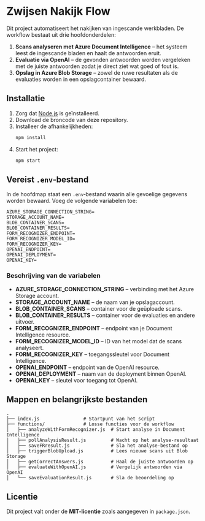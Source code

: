 # Zwijsen Nakijk Flow

Dit project automatiseert het nakijken van ingescande werkbladen. De workflow bestaat uit drie hoofdonderdelen:

1. **Scans analyseren met Azure Document Intelligence** – het systeem leest de ingescande bladen en haalt de antwoorden eruit.
2. **Evaluatie via OpenAI** – de gevonden antwoorden worden vergeleken met de juiste antwoorden zodat je direct ziet wat goed of fout is.
3. **Opslag in Azure Blob Storage** – zowel de ruwe resultaten als de evaluaties worden in een opslagcontainer bewaard.

## Installatie

1. Zorg dat [Node.js](https://nodejs.org/) is geïnstalleerd.
2. Download de broncode van deze repository.
3. Installeer de afhankelijkheden:
   ```bash
   npm install
   ```
4. Start het project:
   ```bash
   npm start
   ```

## Vereist `.env`‑bestand

In de hoofdmap staat een `.env`‑bestand waarin alle gevoelige gegevens worden bewaard. Voeg de volgende variabelen toe:

```
AZURE_STORAGE_CONNECTION_STRING=
STORAGE_ACCOUNT_NAME=
BLOB_CONTAINER_SCANS=
BLOB_CONTAINER_RESULTS=
FORM_RECOGNIZER_ENDPOINT=
FORM_RECOGNIZER_MODEL_ID=
FORM_RECOGNIZER_KEY=
OPENAI_ENDPOINT=
OPENAI_DEPLOYMENT=
OPENAI_KEY=
```

### Beschrijving van de variabelen
- **AZURE_STORAGE_CONNECTION_STRING** – verbinding met het Azure Storage account.
- **STORAGE_ACCOUNT_NAME** – de naam van je opslagaccount.
- **BLOB_CONTAINER_SCANS** – container voor de geüploade scans.
- **BLOB_CONTAINER_RESULTS** – container voor de evaluaties en andere uitvoer.
- **FORM_RECOGNIZER_ENDPOINT** – endpoint van je Document Intelligence resource.
- **FORM_RECOGNIZER_MODEL_ID** – ID van het model dat de scans analyseert.
- **FORM_RECOGNIZER_KEY** – toegangssleutel voor Document Intelligence.
- **OPENAI_ENDPOINT** – endpoint van de OpenAI resource.
- **OPENAI_DEPLOYMENT** – naam van de deployment binnen OpenAI.
- **OPENAI_KEY** – sleutel voor toegang tot OpenAI.

## Mappen en belangrijkste bestanden

```
.
├── index.js                # Startpunt van het script
├── functions/              # Losse functies voor de workflow
│   ├── analyzeWithFormRecognizer.js  # Start analyse in Document Intelligence
│   ├── pollAnalysisResult.js         # Wacht op het analyse-resultaat
│   ├── saveFRresult.js               # Sla het analyse-bestand op
│   ├── triggerBlobUpload.js          # Lees nieuwe scans uit Blob Storage
│   ├── getCorrectAnswers.js          # Haal de juiste antwoorden op
│   ├── evaluateWithOpenAI.js         # Vergelijk antwoorden via OpenAI
│   └── saveEvaluationResult.js       # Sla de beoordeling op
```

## Licentie

Dit project valt onder de **MIT-licentie** zoals aangegeven in `package.json`.

